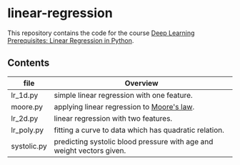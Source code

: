 # linear-regression
This repository contains the code for the course [Deep Learning Prerequisites: Linear Regression in Python](https://www.udemy.com/data-science-linear-regression-in-python/).

## Contents
file | Overview
--- | --- |
lr_1d.py | simple linear regression with one feature.
moore.py | applying linear regression to [Moore's law](https://en.wikipedia.org/wiki/Moore%27s_law).
lr_2d.py | linear regression with two features.
lr_poly.py | fitting a curve to data which has quadratic relation.
systolic.py | predicting systolic blood pressure with age and weight vectors given.
